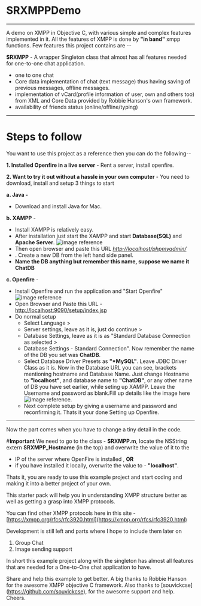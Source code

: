 # **SRXMPPDemo**

----------

A demo on XMPP in Objective C, with various simple and complex features implemented in it. All the features of XMPP is done by **"in band"** xmpp functions.
Few features this project contains are --


**SRXMPP** - A wrapper Singleton class that almost has all features needed for one-to-one chat application.

 - one to one chat
 - Core data implementation of chat (text message) thus having saving of previous messages, offline messages.
 - implementation of vCard(profile information of user, own and others too) from XML and Core Data provided by Robbie Hanson's own framework.
 - availability of friends status (online/offline/typing)

----------
# **Steps to follow**

You want to use this project as a reference then you can do the following-- 

**1. Installed Openfire in a live server**	 - Rent a server, install openfire.

**2. Want to try it out without a hassle in your own computer** - 
You need to download, install and setup 3 things to start

**a. Java -** 
 - Download and install Java for Mac.
  
**b. XAMPP** - 
 
 - Install XAMPP is relatively easy. 
 - After installation just start the XAMPP and start **Database(SQL)** and **Apache Server**.
  ![image reference](http://i.imgur.com/mXQmnhh.png?1)
 - Then open browser and paste this URL 
[*http://localhost/phpmyadmin/*](http://localhost/phpmyadmin/)
 - . Create a new DB from the left hand side panel.
 - **Name the DB anything but remember this name, suppose we name it ChatDB** 
 

**c. Openfire** -

 * Install Openfire and run the application and "Start Openfire"
 ![image reference](http://i.imgur.com/Ct8ft15.png?1)
 * Open Browser and Paste this URL - [http://localhost:9090/setup/index.jsp](http://localhost:9090/setup/index.jsp)
 * Do normal setup 
	 * Select Language >
	 * Server settings, leave as it is, just do continue > 
	 * Database Settings, leave as it is as "Standard Database Connection as selected > 
	 * Database Settings - Standard Connection". Now remember the name of the DB you set was **ChatDB**. 
	 * Select Database Driver Presets as **"*MySQL"**. Leave JDBC Driver Class as it is. Now in the Database URL you can see, brackets mentioning hostname and Database Name. Just change Hostname to **"localhost"**, and database name to **"ChatDB"**, or any other name of DB you have set earlier, while seting up XAMPP.
	 Leave the Username and password as blank.Fill up details like the image here 
 	![image reference](http://i.imgur.com/BKRBG3c.png?1).  
	 * Next complete setup by giving a username and password and reconfirming it.
Thats it your done Setting up Openfire.

----------
Now the part comes when you have to change a tiny detail in the code.

#**Important**
  We need to go to the class - **SRXMPP.m**, locate the NSString extern **SRXMPP_Hostname** (in the top) and overwrite the value of it to the   

 - IP of the server where OpenFire is installed ,
  **OR**
 - if you have installed it locally, overwrite the value to - 
   **"localhost"**.

Thats it, you are ready to use this example project and start coding and making it into a better project of your own.

This starter pack will help you in understanding XMPP structure better as well as getting a grasp into XMPP protocols.

You can find other XMPP protocols here in this site - [https://xmpp.org/rfcs/rfc3920.html](https://xmpp.org/rfcs/rfc3920.html)

Development is still left and parts where I hope to include them later on 

 1. Group Chat
 2. Image sending support
 

In short this example project along with the singleton has almost all features that are needed for a One-to-One chat application to have.

Share and help this example to get better.
A big thanks to Robbie Hanson for the awesome XMPP objective C framework.
Also thanks to [souvickcse] (https://github.com/souvickcse), for the awesome support and help.
Cheers.
